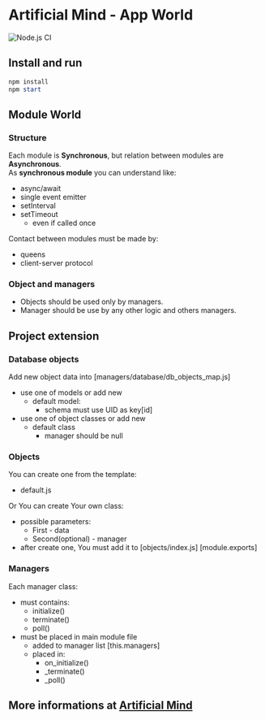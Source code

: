 # Artificial Mind - App World

![Node.js CI](https://github.com/Pioryd/am_app_world/workflows/Node.js%20CI/badge.svg?branch=master)

## Install and run

```powershell
npm install
npm start
```

## Module World

### Structure

Each module is **Synchronous**, but relation between modules are **Asynchronous**.  
As **synchronous module** you can understand like:

- async/await
- single event emitter
- setInterval
- setTimeout
  - even if called once

Contact between modules must be made by:

- queens
- client-server protocol

### Object and managers

- Objects should be used only by managers.
- Manager should be use by any other logic and others managers.

## Project extension

### Database objects

Add new object data into [managers/database/db_objects_map.js]

- use one of models or add new
  - default model:
    - schema must use UID as key[id]
- use one of object classes or add new
  - default class
    - manager should be null

### Objects

You can create one from the template:

- default.js

Or You can create Your own class:

- possible parameters:
  - First - data
  - Second(optional) - manager
- after create one, You must add it to [objects/index.js] [module.exports]

### Managers

Each manager class:

- must contains:
  - initialize()
  - terminate()
  - poll()
- must be placed in main module file
  - added to manager list [this.managers]
  - placed in:
    - on_initialize()
    - _terminate()
    - _poll()

## More informations at [Artificial Mind](https://www.artificialmind.dev/)

